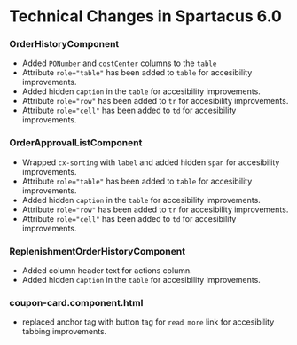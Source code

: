 # Technical Changes in Spartacus 6.0

### OrderHistoryComponent

- Added `PONumber` and `costCenter` columns to the `table`
- Attribute `role="table"` has been added to `table` for accesibility improvements.
- Added hidden `caption` in the `table` for accesibility improvements.
- Attribute `role="row"` has been added to `tr` for accesibility improvements.
- Attribute `role="cell"` has been added to `td` for accesibility improvements.

### OrderApprovalListComponent

- Wrapped `cx-sorting` with `label` and added hidden `span` for accesibility improvements.
- Attribute `role="table"` has been added to `table` for accesibility improvements.
- Added hidden `caption` in the `table` for accesibility improvements.
- Attribute `role="row"` has been added to `tr` for accesibility improvements.
- Attribute `role="cell"` has been added to `td` for accesibility improvements.

### ReplenishmentOrderHistoryComponent

- Added column header text for actions column.
- Added hidden `caption` in the `table` for accesibility improvements.

### coupon-card.component.html

- replaced anchor tag with button tag for `read more` link for accesibility tabbing improvements.

